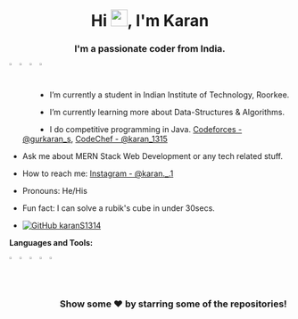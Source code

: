 <h1 align="center">Hi <img src="https://raw.githubusercontent.com/MartinHeinz/MartinHeinz/master/wave.gif" width="30px">, I'm Karan</h1>
<h3 align="center">I'm a passionate coder from India.</h3>

<a href="https://www.linkedin.com/in/gurkaran-singh-8563881b5/">
  <img align="left" alt="Karan's Linkdein" width="3%" src="https://cdn.jsdelivr.net/npm/simple-icons@v3/icons/linkedin.svg" />
</a>
<a href="https://github.com/karanS1314">
  <img align="left" alt="Karan's Github" width="3%" src="https://cdn.jsdelivr.net/npm/simple-icons@v3/icons/github.svg" />
</a>
<a href="https://instagram.com/karan._.1/">
  <img align="left" alt="Karan's Instagram" width="3%" src="https://cdn.jsdelivr.net/npm/simple-icons@v3/icons/instagram.svg" />
</a>
<a href="https://www.facebook.com/gurkaran.singhb">
  <img align="left" alt="Karan's Facebook" width="3%" src="https://cdn.jsdelivr.net/npm/simple-icons@v3/icons/facebook.svg" />
</a>


<br/>
<br/>



-  I’m currently a student in Indian Institute of Technology, Roorkee.
-  I’m currently learning more about Data-Structures & Algorithms.
-  I do competitive programming in Java. [Codeforces - @gurkaran_s](https://codeforces.com/profile/gurkaran_s),  [CodeChef - @karan_1315](https://www.codechef.com/users/karan_1315)
-  Ask me about MERN Stack Web Development or any tech related stuff.
-  How to reach me: [Instagram - @karan._.1](https://instagram.com/karan._.1/)
-  Pronouns: He/His
-  Fun fact: I can solve a rubik's cube in under 30secs.

- [![GitHub karanS1314](https://img.shields.io/github/followers/karanS1314?label=follow&style=social)](https://github.com/karanS1314)


**Languages and Tools:**  
<br>
<img width="3%" align="left"  src="https://cdn.jsdelivr.net/npm/simple-icons@v3/icons/java.svg" />
<img width="3%" align="left"  src="https://cdn.jsdelivr.net/npm/simple-icons@v3/icons/css3.svg" />
<img width="3%" align="left"  src="https://cdn.jsdelivr.net/npm/simple-icons@v3/icons/mongodb.svg" />
<img width="3%" align="left"  src="https://cdn.jsdelivr.net/npm/simple-icons@v3/icons/javascript.svg" />
<img width="3%" align="left"  src="https://cdn.jsdelivr.net/npm/simple-icons@v3/icons/node-dot-js.svg" />
<br>   
<br>

<div align="left">

### Show some ❤️ by starring some of the repositories!

</div>

